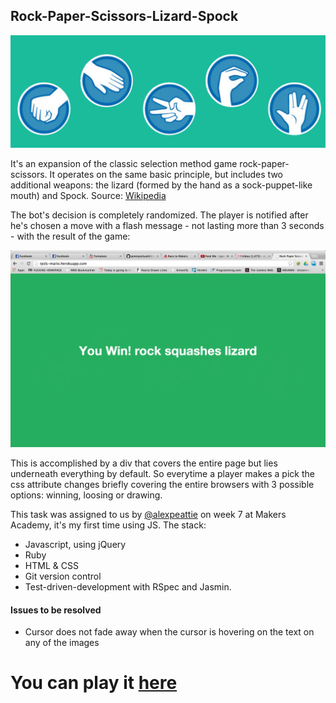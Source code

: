 ## Rock-Paper-Scissors-Lizard-Spock

![](public/images/dashboard.png)

It's an expansion of the classic selection
method game rock-paper-scissors. It operates on the same basic principle, but
includes two additional weapons: the lizard (formed by the hand as a sock-puppet-like mouth)
and Spock. Source: [Wikipedia](http://en.wikipedia.org/wiki/Rock-paper-scissors-lizard-Spock)

The bot's decision is completely randomized. The player is notified after he's chosen a move
with a flash message - not lasting more than 3 seconds - with the result of the game:

![](public/images/win.png)

This is accomplished by a div that covers the entire page but lies underneath everything by default. So everytime
a player makes a pick the css attribute changes briefly covering the entire browsers with 3 possible options: winning, loosing or drawing.

This task was assigned to us by [@alexpeattie](https://github.com/alexpeattie) on week 7 at Makers Academy,
it's my first time using JS. The stack:

* Javascript, using jQuery
* Ruby
* HTML & CSS
* Git version control
* Test-driven-development with RSpec and Jasmin.

#### Issues to be resolved

* Cursor does not fade away when the cursor is hovering on the text on any of the images

# You can play it [here](http://rpsls-mario.herokuapp.com/)
